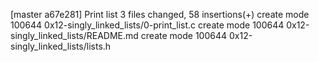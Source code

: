 [master a67e281]  Print list
 3 files changed, 58 insertions(+)
 create mode 100644 0x12-singly_linked_lists/0-print_list.c
 create mode 100644 0x12-singly_linked_lists/README.md
 create mode 100644 0x12-singly_linked_lists/lists.h
